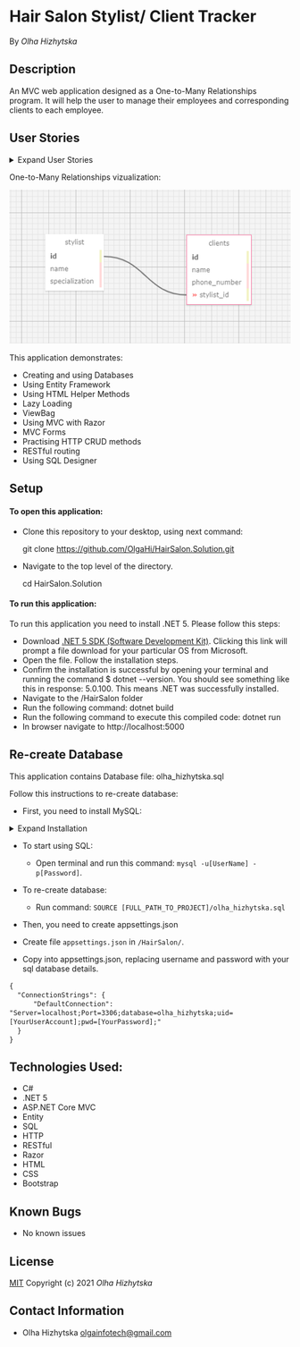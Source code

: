 # **Hair Salon Stylist/ Client Tracker**
By _Olha Hizhytska_

## Description
An MVC web application designed as a One-to-Many Relationships program. It will help the user to manage their employees and corresponding clients to each employee. 

## User Stories

<details>
    <summary>Expand User Stories</summary>

- As the salon owner, I need to be able to see a list of all stylists.
- As the salon owner, I need to be able to select a stylist, see their details, and see a list of all clients that belong to that stylist.
- As the salon owner, I need to add new stylists to our system when they are hired.
- As the salon owner, I need to be able to add new clients to a specific stylist. I should not be able to add a client if no stylists have been added.

</details>

One-to-Many Relationships vizualization:

![Image](HairSalon/wwwroot/img/one_to_many.png)

This application demonstrates:

- Creating and using Databases
- Using Entity Framework
- Using HTML Helper Methods
- Lazy Loading
- ViewBag
- Using MVC with Razor
- MVC Forms
- Practising HTTP CRUD methods
- RESTful routing
- Using SQL Designer

## Setup

#### To open this application:

- Clone this repository to your desktop, using next command:

  git clone https://github.com/OlgaHi/HairSalon.Solution.git

- Navigate to the top level of the directory.

  cd HairSalon.Solution

#### To run this application:

To run this application you need to install .NET 5. 
Please follow this steps:
 - Download [.NET 5 SDK (Software Development Kit)](https://https://dotnet.microsoft.com/download/dotnet/thank-you/sdk-5.0.100-macos-x64-installer). Clicking this link will prompt a file download for your particular OS from Microsoft.
 - Open the file. Follow the installation steps.
 - Confirm the installation is successful by opening your terminal and running the command $ dotnet --version. You should see something like this in response: 5.0.100. This means .NET was successfully installed.
 - Navigate to the /HairSalon folder 
 - Run the following command: dotnet build
 - Run the following command to execute this compiled code: dotnet run
 - In browser navigate to http://localhost:5000

## Re-create Database

This application contains Database file: olha_hizhytska.sql

Follow this instructions to re-create database:
- First, you need to install MySQL:

<details>
  <summary>Expand Installation</summary>

#### <span style="color:#c4f4ef">Mac</span> 
1. Download the MySQL Community Server .dmg file from the [MySQL Community Server page](https://dev.mysql.com/downloads/file/?id=484914). Click the download icon. Use the "No thanks, just start my download link."
2. Follow along with the Installer until you reach the Configuration page. Once you've reached Configuration, select or set the following options (use default if not specified):
    * Use Legacy Password Encryption.
    * Set password to "epicodus".
    * Click Finish.
    * Open the terminal and enter the command echo 'export PATH="/usr/local/mysql/bin:$PATH"' >> ~/.bash_profile. This will save this path in .bash_profile, which is where our terminal is configured.
    * Type in source ~/.bash_profile (or restart the terminal) in order to actually verify that MySQL was installed.
3. Verify MySQL installation by opening terminal and entering the command mysql -uroot -pepicodus. You'll know it's working and connected if you gain access and see the MySQL command line. If it's not working, you'll likely get a -bash: mysql: command not found error.
4. You can exit the mysql program by entering exit.
5. Download the MySQL Workbench .dmg file from the [MySQL Workbench page](https://dev.mysql.com/downloads/file/?id=484391). Use the "No thanks, just start my download link".
6. Install MySQL Workbench to Applications folder.
7. Open MySQL Workbench and select the Local instance 3306 server. You will need to enter the password "epicodus". If it connects, you're all set.

#### <span style="color:#c4f4ef">Windows</span> 
1. Download the MySQL Web Installer from the [MySQL Downloads page](https://dev.mysql.com/downloads/file/?id=484919). Use the "No thanks, just start my download link".
2. Follow along with the installer:
    * Click "Yes" if prompted to update.
    * Accept license terms.
    * Choose Custom setup type.
    * When prompted to Select Products and Features, choose the following:
        * MySQL Server 8.0.19 (This will be under "MySQL Servers > MySQL Server > MySQL Server 8.0")
        * MySQL Workbench 8.0.19 (This will be under "Applications > MySQL Workbench > MySQL Workbench 8.0")
    * Select "Next", then "Execute". Wait for download and installation. (This can take a few minutes.)
    * Advance through Configuration as follows:
        * High Availability set to "Standalone".
        * "Defaults are OK" under Type and Networking.
        * Authentication Method set to Use Legacy Authentication Method.
        * Set password to "epicodus". 
        * Defaults are OK under Windows Service. Make sure that checkboxes are checked for the options "Configure MySQL Server as a Windows Service" and "Start the MySQL Server at System Startup". Under Run Windows Service as..., the "Standard System Account" should be selected.
    * Complete Installation process.
3. Add the MySQL environment variable to the System PATH. You must include MySQL in the System Environment Path Variable. This is its own multi-step process:
    * Open the Control Panel and visit System and "Security > System". Select "Change Settings" and a pop-up window will display. Select the tab "Advanced" and select the "Environment Variables" button.
    * Within the System Variables navigator window, select PATH..., click Edit..., and then New.
    * Add the exact location of your MySQL installation, and click OK. (This location is likely C:\Program Files\MySQL\MySQL Server 8.0\bin, but may differ depending on your specific installation.)
4. Verify installation by opening Windows PowerShell and entering the command mysql -uroot -pepicodus. You'll know it's working and connected if you gain access and see MySQL's command line. You can exit the mysql program by entering exit.
5. Open MySQL Workbench and select the Local instance 3306 server (it may have a different name). You will need to enter the password "epicodus". If it connects, you're all set.

</details>

- To start using SQL:
  - Open terminal and run this command: ```mysql -u[UserName] -p[Password]```.
- To re-create database:
  - Run command:  ```SOURCE [FULL_PATH_TO_PROJECT]/olha_hizhytska.sql```

- Then, you need to create appsettings.json
 -  Create file ```appsettings.json``` in ```/HairSalon/```.
 -  Copy into appsettings.json, replacing username and password with your sql database details.
```
{
  "ConnectionStrings": {
      "DefaultConnection": "Server=localhost;Port=3306;database=olha_hizhytska;uid=[YourUserAccount];pwd=[YourPassword];"
  }
}
```
## Technologies Used:

* C#
* .NET 5
* ASP.NET Core MVC
* Entity
* SQL
* HTTP
* RESTful
* Razor
* HTML
* CSS
* Bootstrap

## Known Bugs

- No known issues

## License

[MIT](https://en.wikipedia.org/wiki/MIT_License)
Copyright (c) 2021 _Olha Hizhytska_

## Contact Information

- Olha Hizhytska olgainfotech@gmail.com

